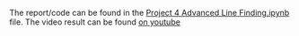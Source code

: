 The report/code can be found in the [Project 4 Advanced Line Finding.ipynb](https://github.com/nschoonbroodt/CarND-Advanced-Lane-Lines/blob/master/Project%204%20Advanced%20Line%20Finding.ipynb) file. The video result can be found [on youtube](https://www.youtube.com/watch?v=myRTGzqY0Lc)

